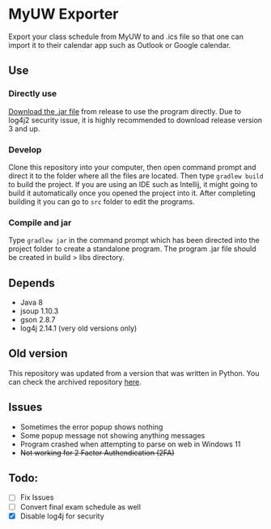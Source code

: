 # MyUW Exporter
Export your class schedule from MyUW to and .ics file so that one can import it to their calendar app such as Outlook or
Google calendar.

## Use
### Directly use
[Download the .jar file](https://github.com/eyhc1/ScheduleMyClasses/releases) from release to use the program directly. Due to log4j2 security issue, it is highly recommended to download release version 3 and up.
### Develop
Clone this repository into your computer, then open command prompt and direct it to the folder where all the files are
located. Then type `gradlew build` to build the project. If you are using an IDE such as Intellij, it might going to
build it automatically once you opened the project into it. After completing building it you can go to `src` folder to
edit the programs.
### Compile and jar
Type `gradlew jar` in the command prompt which has been directed into the project folder to create a standalone program.
The program .jar file should be created in build > libs directory.

## Depends
- Java 8
- jsoup 1.10.3
- gson 2.8.7
- log4j 2.14.1 (very old versions only)

## Old version
This repository was updated from a version that was written in Python. You can check the archived repository [here](https://github.com/eyhc1/visual-schedule-to-ics).

## Issues
- Sometimes the error popup shows nothing
- Some popup message not showing anything messages
- Program crashed when attempting to parse on web in Windows 11
- <s>Not working for 2 Factor Authendication (2FA)</s>

## Todo:
- [ ] Fix Issues
- [ ] Convert final exam schedule as well
- [x] Disable log4j for security
